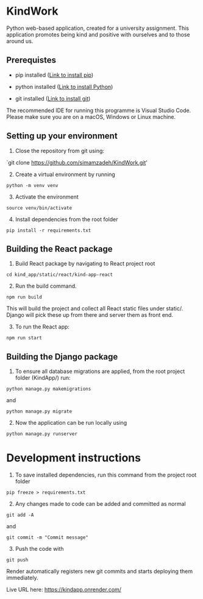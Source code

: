 # KindWork
Python web-based application, created for a university assignment. This application promotes being kind and positive with ourselves and to those around us.

## Prerequistes

- pip installed ([Link to install pip](https://pip.pypa.io/en/stable/installation/))

- python installed ([Link to install Python](https://www.python.org/downloads/))

- git installed ([Link to install git](https://github.com/git-guides/install-git))

The recommended IDE for running this programme is Visual Studio Code. Please make sure you are on a macOS, Windows or Linux machine. 


## Setting up your environment

1. Close the repository from git using:

`git clone https://github.com/simamzadeh/KindWork.git'

2. Create a virtual environment by running

`python -m venv venv`

3. Activate the environment

`source venv/bin/activate`

4. Install dependencies from the root folder

`pip install -r requirements.txt`

## Building the React package

1. Build React package by navigating to React project root

`cd kind_app/static/react/kind-app-react`

2. Run the build command.

`npm run build`

This will build the project and collect all React static files under static/. Django will pick these up from there and server them as front end.

3. To run the React app:

`npm run start`

## Building the Django package

1. To ensure all database migrations are applied, from the root project folder (KindApp/) run:

`python manage.py makemigrations`

and

`python manage.py migrate`

2. Now the application can be run locally using

`python manage.py runserver`

# Development instructions

1. To save installed dependencies, run this command from the project root folder

`pip freeze > requirements.txt`

2. Any changes made to code can be added and committed as normal

`git add -A` 

and 

`git commit -m "Commit message"`

3. Push the code with

`git push`

Render automatically registers new git commits and starts deploying them immediately.

Live URL here: https://kindapp.onrender.com/ 